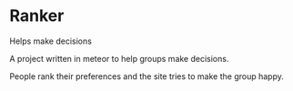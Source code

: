# Ranker
Helps make decisions

A project written in meteor to help groups make decisions.

People rank their preferences and the site tries to make the group happy.
